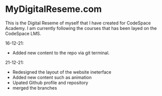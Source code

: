 # MyDigitalReseme.com
This is the Digital Reseme of myself that I have created for CodeSpace Academy. I am currently following the courses that has been layed on the CodeSpace LMS.

16-12-21:
- Added new content to the repo via git terminal.

21-12-21:
- Redesigned the layout of the website ineterface
- Added new content such as animation
- Upated Github profile and repository
- merged the branches



